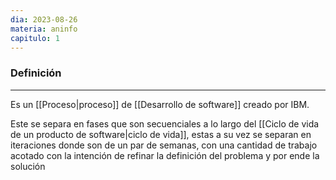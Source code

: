 ```yaml
---
dia: 2023-08-26
materia: aninfo
capitulo: 1
---
```

### Definición
---
Es un [[Proceso|proceso]] de [[Desarrollo de software]] creado por IBM. 

Este se separa en fases que son secuenciales a lo largo del [[Ciclo de vida de un producto de software|ciclo de vida]], estas a su vez se separan en iteraciones donde son de un par de semanas, con una cantidad de trabajo acotado con la intención de refinar la definición del problema y por ende la solución